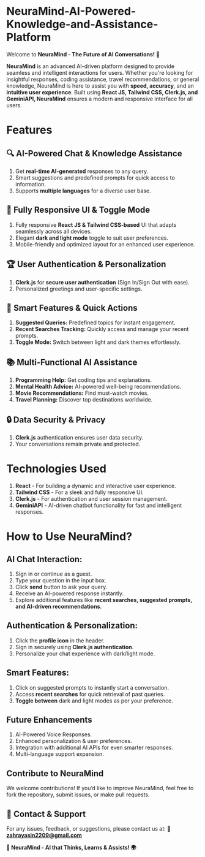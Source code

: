 # NeuraMind-AI-Powered-Knowledge-and-Assistance-Platform
Welcome to **NeuraMind - The Future of AI Conversations!** 🚀

**NeuraMind** is an advanced AI-driven platform designed to provide seamless and intelligent interactions for users. Whether you're looking for insightful responses, coding assistance, travel recommendations, or general knowledge, NeuraMind is here to assist you with **speed, accuracy**, and an **intuitive user experience**. Built using **React JS, Tailwind CSS, Clerk.js, and GeminiAPI, NeuraMind** ensures a modern and responsive interface for all users.

# Features
## 🔍 AI-Powered Chat & Knowledge Assistance
1. Get **real-time AI-generated** responses to any query.
2. Smart suggestions and predefined prompts for quick access to information.
3. Supports **multiple languages** for a diverse user base.
## 🎨 Fully Responsive UI & Toggle Mode
1. Fully responsive **React JS & Tailwind CSS-based** UI that adapts seamlessly across all devices.
2. Elegant **dark and light mode** toggle to suit user preferences.
3. Mobile-friendly and optimized layout for an enhanced user experience.
## 🏆 User Authentication & Personalization
1. **Clerk.js** for **secure user authentication** (Sign In/Sign Out with ease).
2. Personalized greetings and user-specific settings.
## 🚀 Smart Features & Quick Actions
1. **Suggested Queries:** Predefined topics for instant engagement.
2. **Recent Searches Tracking:** Quickly access and manage your recent prompts.
3. **Toggle Mode:** Switch between light and dark themes effortlessly.
## 📚 Multi-Functional AI Assistance
1. **Programming Help:** Get coding tips and explanations.
2. **Mental Health Advice:** AI-powered well-being recommendations.
3. **Movie Recommendations:** Find must-watch movies.
4. **Travel Planning:** Discover top destinations worldwide.
## 🔒 Data Security & Privacy
1. **Clerk.js** authentication ensures user data security.
2. Your conversations remain private and protected.

# Technologies Used
1. **React** - For building a dynamic and interactive user experience.
2. **Tailwind CSS** - For a sleek and fully responsive UI.
3. **Clerk.js** - For authentication and user session management.
4. **GeminiAPI** - AI-driven chatbot functionality for fast and intelligent responses.

# How to Use NeuraMind?

## AI Chat Interaction:
1. Sign in or continue as a guest.
2. Type your question in the input box.
3. Click **send** button to ask your query.
4. Receive an AI-powered response instantly.
5. Explore additional features like **recent searches, suggested prompts, and AI-driven recommendations**.

## Authentication & Personalization:
1. Click the **profile icon** in the header.
2. Sign in securely using **Clerk.js authentication**.
3. Personalize your chat experience with dark/light mode.

## Smart Features:
1. Click on suggested prompts to instantly start a conversation.
2. Access **recent searches** for quick retrieval of past queries.
3. **Toggle between** dark and light modes as per your preference.

## Future Enhancements
1. AI-Powered Voice Responses.
2. Enhanced personalization & user preferences.
3. Integration with additional AI APIs for even smarter responses.
4. Multi-language support expansion.

## Contribute to NeuraMind
We welcome contributions! If you’d like to improve NeuraMind, feel free to fork the repository, submit issues, or make pull requests.

## 📩 Contact & Support
For any issues, feedback, or suggestions, please contact us at: 📧 **zahrayasin2209@gmail.com**

**🚀 NeuraMind - AI that Thinks, Learns & Assists! 🌍**
